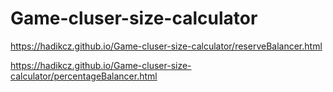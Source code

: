 # Game-cluser-size-calculator

https://hadikcz.github.io/Game-cluser-size-calculator/reserveBalancer.html

https://hadikcz.github.io/Game-cluser-size-calculator/percentageBalancer.html
